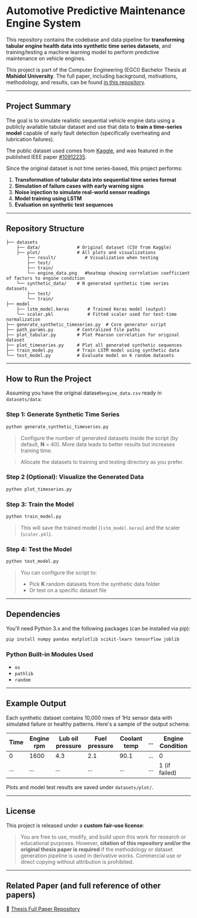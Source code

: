 # Automotive Predictive Maintenance Engine System

This repository contains the codebase and data pipeline for **transforming tabular engine health data into synthetic time series datasets**, and training/testing a machine learning model to perform predictive maintenance on vehicle engines.

This project is part of the Computer Engineering (EGCI) Bachelor Thesis at **Mahidol University**. The full paper, including background, motivations, methodology, and results, can be found [in this repository](https://github.com/gettd/Thesis-Paper).

---

## Project Summary

The goal is to simulate realistic sequential vehicle engine data using a publicly available tabular dataset and use that data to **train a time-series model** capable of early fault detection (specifically overheating and lubrication failures).

The public dataset used comes from [Kaggle](https://www.kaggle.com/datasets/parvmodi/automotive-vehicles-engine-health-dataset/data), and was featured in the published IEEE paper [#10912235](https://ieeexplore.ieee.org/document/10912235).

Since the original dataset is not time series-based, this project performs:

1. **Transformation of tabular data into sequential time series format**
2. **Simulation of failure cases with early warning signs**
3. **Noise injection to simulate real-world sensor readings**
4. **Model training using LSTM**
5. **Evaluation on synthetic test sequences**

---

## Repository Structure

```
├── datasets
    ├── data/              # Original dataset (CSV from Kaggle)
    ├── plot/              # All plots and visualizations
        ├── result/           # Visualization when testing
        ├── test/
        ├── train/
        └── engine_data.png   #heatmap showing correlation coefficient of factors to engine condition
    └── synthetic_data/    # N generated synthetic time series datasets
        ├── test/
        └── train/
├── model
    ├── lstm_model.keras       # Trained Keras model (output)
    └── scaler.pkl             # Fitted scaler used for test-time normalization
├── generate_synthetic_timeseries.py  # Core generator script
├── path_params.py         # Centralized file paths
├── plot_tabular.py        # Plot Pearson correlation for original dataset
├── plot_timeseries.py     # Plot all generated synthetic sequences
├── train_model.py         # Train LSTM model using synthetic data
└── test_model.py          # Evaluate model on K random datasets
```

---

## How to Run the Project

Assuming you have the original dataset`engine_data.csv` ready in `datasets/data`:

### Step 1: Generate Synthetic Time Series
```bash
python generate_synthetic_timeseries.py
```
> Configure the number of generated datasets inside the script (by default, **N** = 40). More data leads to better results but increases training time.

> Allocate the datasets to training and testing directory as you prefer.

### Step 2 (Optional): Visualize the Generated Data
```bash
python plot_timeseries.py
```

### Step 3: Train the Model
```bash
python train_model.py
```
> This will save the trained model (`lstm_model.keras`) and the scaler (`scaler.pkl`).

### Step 4: Test the Model
```bash
python test_model.py
```
> You can configure the script to:
> - Pick **K** random datasets from the synthetic data folder
> - Or test on a specific dataset file

---

## Dependencies

You'll need Python 3.x and the following packages (can be installed via pip):

```bash
pip install numpy pandas matplotlib scikit-learn tensorflow joblib
```

### Python Built-in Modules Used
- `os`
- `pathlib`
- `random`

---

## Example Output

Each synthetic dataset contains 10,000 rows of 1Hz sensor data with simulated failure or healthy patterns. Here's a sample of the output schema:

| Time | Engine rpm | Lub oil pressure | Fuel pressure | Coolant temp | ... | Engine Condition |
|------|------------|------------------|----------------|---------------|-----|------------------|
| 0    | 1600       | 4.3              | 2.1            | 90.1          | ... | 0                |
| ...  | ...        | ...              | ...            | ...           | ... | 1 (if failed)    |

Plots and model test results are saved under `datasets/plot/`.

---

## License

This project is released under a **custom fair-use license**:

> You are free to use, modify, and build upon this work for research or educational purposes. However, **citation of this repository and/or the original thesis paper is required** if the methodology or dataset generation pipeline is used in derivative works. Commercial use or direct copying without attribution is prohibited.

---

## Related Paper (and full reference of other papers)

📄 [Thesis Full Paper Repository](https://github.com/gettd/Thesis-Paper)
